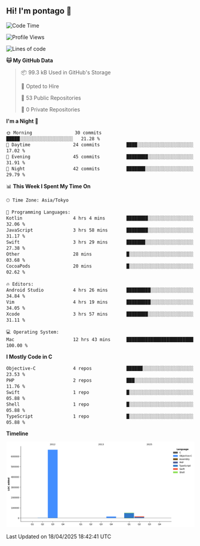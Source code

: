 ## Hi! I'm pontago 👋

<!--START_SECTION:waka-->
![Code Time](http://img.shields.io/badge/Code%20Time-154%20hrs%2016%20mins-blue)

![Profile Views](http://img.shields.io/badge/Profile%20Views-0-blue)

![Lines of code](https://img.shields.io/badge/From%20Hello%20World%20I%27ve%20Written-747.1%20thousand%20lines%20of%20code-blue)

**🐱 My GitHub Data** 

> 📦 99.3 kB Used in GitHub's Storage 
 > 
> 💼 Opted to Hire
 > 
> 📜 53 Public Repositories 
 > 
> 🔑 0 Private Repositories 
 > 
**I'm a Night 🦉** 

```text
🌞 Morning                30 commits          █████░░░░░░░░░░░░░░░░░░░░   21.28 % 
🌆 Daytime                24 commits          ████░░░░░░░░░░░░░░░░░░░░░   17.02 % 
🌃 Evening                45 commits          ████████░░░░░░░░░░░░░░░░░   31.91 % 
🌙 Night                  42 commits          ███████░░░░░░░░░░░░░░░░░░   29.79 % 
```


📊 **This Week I Spent My Time On** 

```text
🕑︎ Time Zone: Asia/Tokyo

💬 Programming Languages: 
Kotlin                   4 hrs 4 mins        ████████░░░░░░░░░░░░░░░░░   32.06 % 
JavaScript               3 hrs 58 mins       ████████░░░░░░░░░░░░░░░░░   31.17 % 
Swift                    3 hrs 29 mins       ███████░░░░░░░░░░░░░░░░░░   27.38 % 
Other                    28 mins             █░░░░░░░░░░░░░░░░░░░░░░░░   03.68 % 
CocoaPods                20 mins             █░░░░░░░░░░░░░░░░░░░░░░░░   02.62 % 

🔥 Editors: 
Android Studio           4 hrs 26 mins       █████████░░░░░░░░░░░░░░░░   34.84 % 
Vim                      4 hrs 19 mins       █████████░░░░░░░░░░░░░░░░   34.05 % 
Xcode                    3 hrs 57 mins       ████████░░░░░░░░░░░░░░░░░   31.11 % 

💻 Operating System: 
Mac                      12 hrs 43 mins      █████████████████████████   100.00 % 
```

**I Mostly Code in C** 

```text
Objective-C              4 repos             ██████░░░░░░░░░░░░░░░░░░░   23.53 % 
PHP                      2 repos             ███░░░░░░░░░░░░░░░░░░░░░░   11.76 % 
Swift                    1 repo              █░░░░░░░░░░░░░░░░░░░░░░░░   05.88 % 
Shell                    1 repo              █░░░░░░░░░░░░░░░░░░░░░░░░   05.88 % 
TypeScript               1 repo              █░░░░░░░░░░░░░░░░░░░░░░░░   05.88 % 
```



**Timeline**

![Lines of Code chart](https://raw.githubusercontent.com/pontago/pontago/main/assets/bar_graph.png)


 Last Updated on 18/04/2025 18:42:41 UTC
<!--END_SECTION:waka-->
